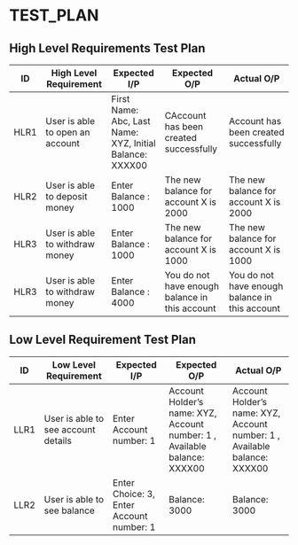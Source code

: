 # TEST_PLAN
## High Level Requirements Test Plan
| ID    | High Level Requirement | Expected I/P | Expected O/P | Actual O/P | 
| ----- | ---------------------- | ------------ | ------------ | ---------- | 
| HLR1  | User is able to open an account |  First Name: Abc, Last Name: XYZ, Initial Balance: XXXX00   | CAccount has been created successfully| Account has been created successfully | 
| HLR2  | User is able to deposit money  |  Enter Balance : 1000  | The new balance for account X is 2000 | The new balance for account X is 2000 | 
| HLR3  | User is able to withdraw money | Enter Balance : 1000| The new balance for account X is 1000 | The new balance for account X is 1000 |   
| HLR3  | User is able to withdraw money | Enter Balance : 4000| You do not have enough balance in this account | You do not have enough balance in this account |

## Low Level Requirement Test Plan
| ID    | Low Level Requirement | Expected I/P | Expected O/P | Actual O/P | 
| ----- | ---------------------- | ------------ | ------------ | ---------- |
| LLR1  | User is able to see account details |  Enter Account number: 1|Account Holder’s name: XYZ, Account number: 1 , Available balance: XXXX00 | Account Holder’s name: XYZ, Account number: 1 , Available balance: XXXX00|
| LLR2  | User is able to see balance  |  Enter Choice: 3,  Enter Account number: 1   | Balance: 3000 | Balance: 3000 |